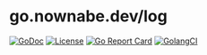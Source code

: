 go.nownabe.dev/log
==================

[![GoDoc](https://godoc.org/go.nownabe.dev/log?status.svg)](https://godoc.org/go.nownabe.dev/log)
[![License](https://img.shields.io/github/license/nownabe/go-log.svg?style=popout)](https://github.com/nownabe/go-log/blob/master/LICENSE.txt)
[![Go Report Card](https://goreportcard.com/badge/github.com/nownabe/go-log)](https://goreportcard.com/report/github.com/nownabe/go-log)
[![GolangCI](https://golangci.com/badges/github.com/nownabe/go-log.svg)](https://golangci.com/r/github.com/nownabe/go-log)
